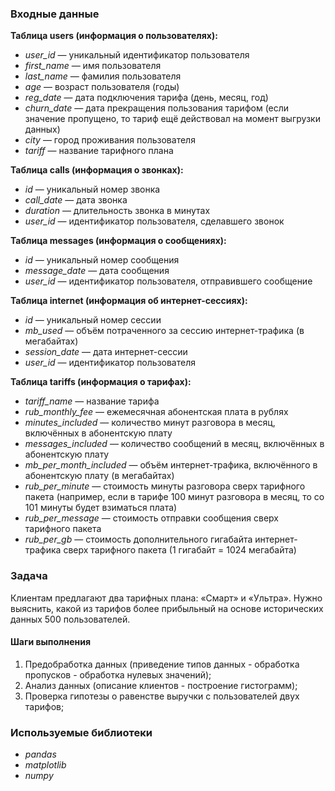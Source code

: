 ### Входные данные
**Таблица users (информация о пользователях):**
- *user_id* — уникальный идентификатор пользователя
- *first_name* — имя пользователя
- *last_name* — фамилия пользователя
- *age* — возраст пользователя (годы)
- *reg_date* — дата подключения тарифа (день, месяц, год)
- *churn_date* — дата прекращения пользования тарифом (если значение пропущено, то тариф ещё действовал на момент выгрузки данных)
- *city* — город проживания пользователя
- *tariff* — название тарифного плана

**Таблица calls (информация о звонках):**
- *id* — уникальный номер звонка
- *call_date* — дата звонка
- *duration* — длительность звонка в минутах
- *user_id* — идентификатор пользователя, сделавшего звонок

**Таблица messages (информация о сообщениях):**
- *id* — уникальный номер сообщения
- *message_date* — дата сообщения
- *user_id* — идентификатор пользователя, отправившего сообщение

**Таблица internet (информация об интернет-сессиях):**
- *id* — уникальный номер сессии
- *mb_used* — объём потраченного за сессию интернет-трафика (в мегабайтах)
- *session_date* — дата интернет-сессии
- *user_id* — идентификатор пользователя

**Таблица tariffs (информация о тарифах):**
- *tariff_name* — название тарифа
- *rub_monthly_fee* — ежемесячная абонентская плата в рублях
- *minutes_included* — количество минут разговора в месяц, включённых в абонентскую плату
- *messages_included* — количество сообщений в месяц, включённых в абонентскую плату
- *mb_per_month_included* — объём интернет-трафика, включённого в абонентскую плату (в мегабайтах)
- *rub_per_minute* — стоимость минуты разговора сверх тарифного пакета (например, если в тарифе 100 минут разговора в месяц, то со 101 минуты будет взиматься плата)
- *rub_per_message* — стоимость отправки сообщения сверх тарифного пакета
- *rub_per_gb* — стоимость дополнительного гигабайта интернет-трафика сверх тарифного пакета (1 гигабайт = 1024 мегабайта)

### Задача
  Клиентам предлагают два тарифных плана: «Смарт» и «Ультра». Нужно выяснить, какой из тарифов более прибыльный на основе исторических данных 500 пользователей.
#### Шаги выполнения
1. Предобработка данных (приведение типов данных - обработка пропусков - обработка нулевых значений);
2. Анализ данных (описание клиентов - построение гистограмм);
3. Проверка гипотезы о равенстве выручки с пользователей двух тарифов;

### Используемые библиотеки
 - *pandas*
 - *matplotlib*
 - *numpy*

